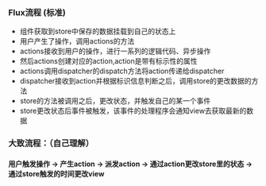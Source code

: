 ### Flux流程 (标准)
- 组件获取到store中保存的数据挂载到自己的状态上
- 用户产生了操作，调用actions的方法
- actions接收到用户的操作，进行一系列的逻辑代码、异步操作
- 然后actions创建对应的action,action是带有标示性的属性
- actions调用dispatcher的dispatch方法将action传递给dispatcher
- dispatcher接收到action并根据标识信息判断之后，调用store的更改数据的方法
- store的方法被调用之后，更改状态，并触发自己的某一个事件
- store更改状态后事件被触发，该事件的处理程序会通知view去获取最新的数据

### 大致流程：（自己理解）
#### 用户触发操作 -> 产生action -> 派发action -> 通过action更改store里的状态 -> 通过store触发的时间更改view
